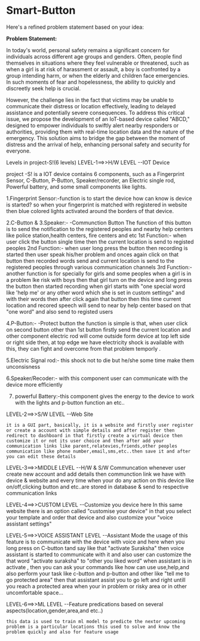 # **Smart-Button**


Here's a refined problem statement based on your idea:

**Problem Statement:**

In today's world, personal safety remains a significant concern for individuals across different age groups and genders. Often, people find themselves in situations where they feel vulnerable or threatened, such as when a girl is at risk of harassment or assault, a boy is confronted by a group intending harm, or when the elderly and children face emergencies. In such moments of fear and hopelessness, the ability to quickly and discreetly seek help is crucial. 

However, the challenge lies in the fact that victims may be unable to communicate their distress or location effectively, leading to delayed assistance and potentially severe consequences. To address this critical issue, we propose the development of an IoT-based device called "ABCD," designed to empower individuals to swiftly alert nearby responders or authorities, providing them with real-time location data and the nature of the emergency. This solution aims to bridge the gap between the moment of distress and the arrival of help, enhancing personal safety and security for everyone.


Levels in project-S!(6 levels)
LEVEL-1==>>H/W LEVEL
			--IOT Device

project -S! is a IOT device contains 6 components, such as a Fingerprint Sensor, C-Button, P-Button, Speaker/recorder, an Electric single rod, Powerful battery, and some small components like lights.

1.Fingerprint Sensor:-function is to start the device 
how can know is device is started? so when your fingerprint is matched with registered in website then blue colored lights activated around the borders of that device.

2.C-Button & 3.Speaker:- -Communction Button
	The function of this button is to send the notification to the registered peoples and nearby help centers like police station,health centers, fire centers and etc
	1st Function:- when user click the button single time then the current location is send to registed 				peoples
	2nd Function:- when user long press the button then recording is started then user speak his/her problem 			and onces again click on that button then recorded words send and current location is send 			to the registered peoples through various communication channels
	3rd Function:- another function is for specially for girls and some peoples when a girl is in a problem lke risk with boys then that girl turn on the device and long press the button then started recording when girl starts with "one special word like 'help me' or any other word which she is set in custom settings" and with their words then after click again that button then this time current location and recored speech will send to near by help center based on that "one word" and also send to registed users


4.P-Button:-  -Protect button
	the function is simple is that, when user click on second button other than 1st button firstly send the current location and other component electric rod will come outside form device at top left side or right side then, at top edge we have electricity shock is available with this, they can fight and overcome from that problem temporly .


5.Electric Signal rod:-
	this shock not to die but he/she some time make them unconsisness 

6.Speaker/Recoder:-
	with this component user can communicate with the device more efficiently 

7. powerful Battery:-this component gives the energy to the device to work with the lights and p-button function an etc..



LEVEL-2==>>S/W LEVEL
			--Web Site

	it is a GUI part, basically, it is a website and firstly user register or create a account with simple details and after register then redirect to dashboard in that firstly create a virtual device then customize it or not its user choice and then after add your  communication links like parent,relatevies,friends,other peoples communication like phone number,email,sms,etc..then save it and after you can edit these details 


LEVEL-3==>>MIDDLE LEVEL
			--H/W & S/W Communcation
	whenever user create new account and add details then communction link we have with device & website and every time when your do any action on this device like on/off,clicking button and etc..are stored in database & send to respective communication links


LEVEL-4==>>CUSTOM LEVEL
			--Customize you device here
	In this same website there is an option called "customise your device" in that you select your template and order that device and also customize your "voice assistant settings"


LEVEL-5==>>VOICE ASSISTANT LEVEL
			--Assistant Mode
	the usage of this feature is to communicate with the device with voice and here when you long press on C-button tand say like that "activate Suraksha" then voice assistant is started to communicate with it and also user can customize the that word "activate suraksha" to "other you liked word" when   assistant is in activate , then you can ask your commands like how can use use,help,and also perform your task like c-button and p-button and other like "tell me to go protected area" then that assistant assist you to go left and right untill you reach a protected area when your in problem or risky area or in other uncomfortable space...

LEVEL-6==>>ML LEVEL
			--Feature predications based on several aspects(location,gender,area,and etc..)

	this data is used to train ml model to predicte the nextor upcoming problem is a particular locations this used to solve and know the problem quickly and also for feature usage


